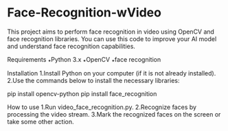 # Face-Recognition-wVideo
 
This project aims to perform face recognition in video using OpenCV and face recognition libraries. You can use this code to improve your AI model and understand face recognition capabilities.

Requirements
꘎Python 3.x
꘎OpenCV
꘎face recognition

Installation
1.Install Python on your computer (if it is not already installed).
2.Use the commands below to install the necessary libraries:

pip install opencv-python
pip install face_recognition


How to use
1.Run video_face_recognition.py.
2.Recognize faces by processing the video stream.
3.Mark the recognized faces on the screen or take some other action.